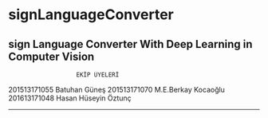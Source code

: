 # signLanguageConverter
sign Language Converter With Deep Learning in Computer Vision
-------------------------------------------------------------
                       EKİP ÜYELERİ

201513171055 Batuhan Güneş
201513171070 M.E.Berkay Kocaoğlu
201613171048 Hasan Hüseyin Öztunç

-------------------------------------------------------------
